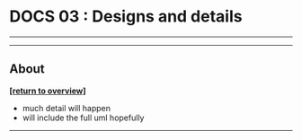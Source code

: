 # DOCS 03 : Designs and details

---
---

## About

[**[return to overview]**](./docs_00_overview.md#docs-03--detailed-designs-etc)

* much detail will happen
* will include the full uml hopefully

---

